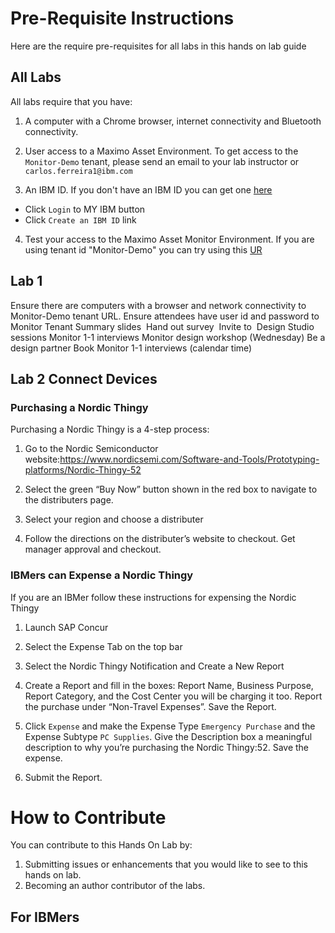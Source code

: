 # Pre-Requisite Instructions

Here are the require pre-requisites for all labs in this hands on lab guide

## All Labs

All labs require that you have:

1.  A computer with a Chrome browser, internet connectivity and Bluetooth connectivity.

2.  User access to a Maximo Asset Environment.   To get access to the `Monitor-Demo` tenant, please send an email to your lab instructor or  `carlos.ferreira1@ibm.com`

3.  An IBM ID.  If you don't have an IBM ID you can get one [here](https://www.ibm.com/account/reg/signup?)

  * Click `Login` to MY IBM button
  * Click `Create an IBM ID` link

4.  Test your access to the Maximo Asset Monitor Environment.  If you are using tenant id  "Monitor-Demo"  you can try using this [UR](https://dashboard-beta.connectedproducts.internetofthings.ibmcloud.com/preauth?tenantid=Monitor-Demo&isAPM=true)

## Lab 1
Ensure there are computers with a browser and network connectivity to Monitor-Demo tenant URL.
Ensure attendees have user id and password to Monitor Tenant
Summary slides 
Hand out survey 
Invite to 
Design Studio sessions
Monitor 1-1 interviews
Monitor design workshop (Wednesday)
Be a design partner
Book Monitor 1-1 interviews (calendar time)


## Lab 2 Connect Devices

### Purchasing a Nordic Thingy
Purchasing a Nordic Thingy is a 4-step process:

1.	Go to the Nordic Semiconductor website:https://www.nordicsemi.com/Software-and-Tools/Prototyping-platforms/Nordic-Thingy-52

2.	Select the green “Buy Now” button shown in the red box to navigate to the distributers page.

3.	Select your region and choose a distributer

4.	Follow the directions on the distributer’s website to checkout. Get manager approval and checkout.

### IBMers can Expense a Nordic Thingy
If you are an IBMer follow these instructions for expensing the Nordic Thingy

1.	Launch SAP Concur

2.	Select the Expense Tab on the top bar

3.	Select the Nordic Thingy Notification and Create a New Report

4.	Create a Report and fill in the boxes: Report Name, Business Purpose, Report Category, and the Cost Center you will be charging it too. Report the purchase under “Non-Travel Expenses”. Save the Report.

5.	Click `Expense` and make the Expense Type `Emergency Purchase` and the Expense Subtype `PC Supplies`. Give the Description box a meaningful description to why you’re purchasing the Nordic Thingy:52. Save the expense.

6.	Submit the Report.

# How to Contribute

You can contribute to this Hands On Lab by:

1.  Submitting issues or enhancements that you would like to see to this hands on lab.
2.  Becoming an author contributor of the labs.

## For IBMers
